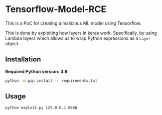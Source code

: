 # Tensorflow-Model-RCE

This is a PoC for creating a malicious ML model using Tensorflow.

This is done by exploiting how layers in keras work. Specifically, by using Lambda layers which allows us to wrap Python expressions as a `Layer` object.

## Installation

<strong>Required Python version: 3.8</strong>

```bash
python -m pip install -r requirements.txt
```

## Usage

```bash
python exploit.py 127.0.0.1 6666
```